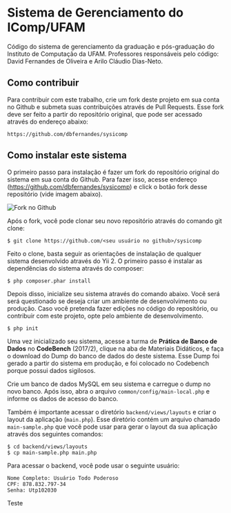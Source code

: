 # Sistema de Gerenciamento do IComp/UFAM

Código do sistema de gerenciamento da graduação e pós-graduação do Instituto de Computação da UFAM. Professores responsáveis pelo código: David Fernandes de Oliveira e Arilo Cláudio Dias-Neto.

## Como contribuir

Para contribuir com este trabalho, crie um fork deste projeto em sua conta no Github e submeta suas contribuições através de Pull Requests. Esse fork deve ser feito a partir do repositório original, que pode ser acessado através do endereço abaixo:

```
https://github.com/dbfernandes/sysicomp
```

## Como instalar este sistema

O primeiro passo para instalação é fazer um fork do repositório original do sistema em sua conta do Github. Para fazer isso, acesse endereço (https://github.com/dbfernandes/sysicomp) e click o botão fork desse repositório (vide imagem abaixo).

![Fork no Github](http://coyote.icomp.ufam.edu.br/sysicomp/fork.png)

Após o fork, você pode clonar seu novo repositório através do comando git clone:

```
$ git clone https://github.com/<seu usuário no github>/sysicomp
```

Feito o clone, basta seguir as orientações de instalação de qualquer sistema desenvolvido através do Yii 2. O primeiro passo é instalar as dependências do sistema através do composer:

```
$ php composer.phar install
```

Depois disso, inicialize seu sistema através do comando abaixo. Você será será questionado se deseja criar um ambiente de desenvolvimento ou produção. Caso você pretenda fazer edições no código do repositório, ou contribuir com este projeto, opte pelo ambiente de desenvolvimento.

```
$ php init
```

Uma vez inicializado seu sistema, acesse a turma de **Prática de Banco de Dados** no **CodeBench** (2017/2), clique na aba de Materiais Didáticos, e faça o download do Dump do banco de dados do deste sistema. Esse Dump foi gerado a partir do sistema em produção, e foi colocado no Codebench porque possui dados sigilosos.

Crie um banco de dados MySQL em seu sistema e carregue o dump no novo banco. Após isso, abra o arquivo `common/config/main-local.php` e informe os dados de acesso do banco.

Também é importante acessar o diretório `backend/views/layouts` e criar o layout da aplicação (`main.php`). Esse diretório contém um arquivo chamado `main-sample.php` que você pode usar para gerar o layout da sua aplicação através dos seguintes comandos:

```
$ cd backend/views/layouts
$ cp main-sample.php main.php
```
Para acessar o backend, você pode usar o seguinte usuário:

```
Nome Completo: Usuário Todo Poderoso
CPF: 878.832.797-34
Senha: Utp102030
```
Teste
